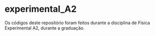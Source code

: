 # experimental_A2
Os códigos deste repositório foram feitos durante a disciplina de Física Experimental A2, durante a graduação.
